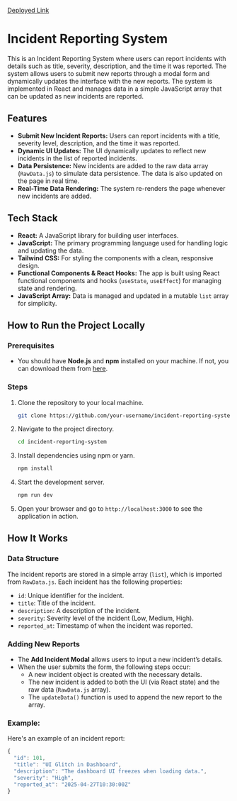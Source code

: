 [Deployed Link](https://sparkle-hood-assignment-rose.vercel.app/)

# Incident Reporting System

This is an Incident Reporting System where users can report incidents with details such as title, severity, description, and the time it was reported. The system allows users to submit new reports through a modal form and dynamically updates the interface with the new reports. The system is implemented in React and manages data in a simple JavaScript array that can be updated as new incidents are reported.

## Features
- **Submit New Incident Reports:** Users can report incidents with a title, severity level, description, and the time it was reported.
- **Dynamic UI Updates:** The UI dynamically updates to reflect new incidents in the list of reported incidents.
- **Data Persistence:** New incidents are added to the raw data array (`RawData.js`) to simulate data persistence. The data is also updated on the page in real time.
- **Real-Time Data Rendering:** The system re-renders the page whenever new incidents are added.

## Tech Stack
- **React:** A JavaScript library for building user interfaces.
- **JavaScript:** The primary programming language used for handling logic and updating the data.
- **Tailwind CSS:** For styling the components with a clean, responsive design.
- **Functional Components & React Hooks:** The app is built using React functional components and hooks (`useState`, `useEffect`) for managing state and rendering.
- **JavaScript Array:** Data is managed and updated in a mutable `list` array for simplicity.

## How to Run the Project Locally

### Prerequisites
- You should have **Node.js** and **npm** installed on your machine. If not, you can download them from [here](https://nodejs.org/).

### Steps
1. Clone the repository to your local machine.
    ```bash
    git clone https://github.com/your-username/incident-reporting-system.git
    ```

2. Navigate to the project directory.
    ```bash
    cd incident-reporting-system
    ```

3. Install dependencies using npm or yarn.
    ```bash
    npm install
    ```

4. Start the development server.
    ```bash
    npm run dev
   
    ```

5. Open your browser and go to `http://localhost:3000` to see the application in action.

## How It Works

### Data Structure
The incident reports are stored in a simple array (`list`), which is imported from `RawData.js`. Each incident has the following properties:
- `id`: Unique identifier for the incident.
- `title`: Title of the incident.
- `description`: A description of the incident.
- `severity`: Severity level of the incident (Low, Medium, High).
- `reported_at`: Timestamp of when the incident was reported.

### Adding New Reports
- The **Add Incident Modal** allows users to input a new incident’s details.
- When the user submits the form, the following steps occur:
  - A new incident object is created with the necessary details.
  - The new incident is added to both the UI (via React state) and the raw data (`RawData.js` array).
  - The `updateData()` function is used to append the new report to the array.

### Example:
Here's an example of an incident report:
```javascript
{
  "id": 101,
  "title": "UI Glitch in Dashboard",
  "description": "The dashboard UI freezes when loading data.",
  "severity": "High",
  "reported_at": "2025-04-27T10:30:00Z"
}
